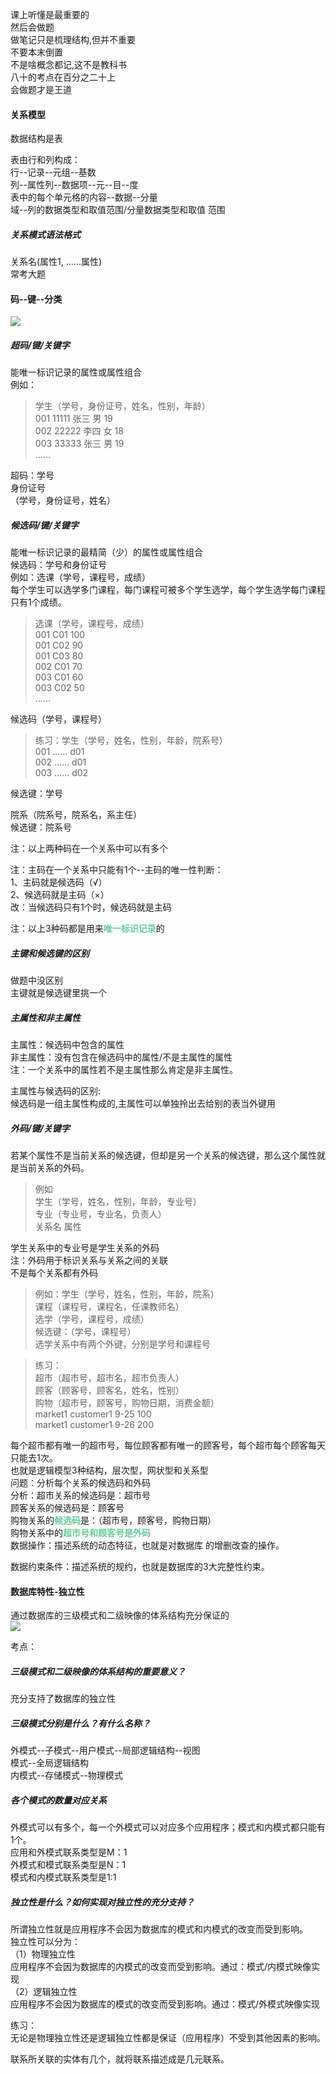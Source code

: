 课上听懂是最重要的  
然后会做题  
做笔记只是梳理结构,但并不重要  
不要本末倒置  
不是啥概念都记,这不是教科书  
八十的考点在百分之二十上  
会做题才是王道  
  
#### 关系模型  
数据结构是表  
  
表由行和列构成：  
行--记录--元组--基数  
列--属性列--数据项--元--目--度  
表中的每个单元格的内容--数据--分量  
域--列的数据类型和取值范围/分量数据类型和取值 范围  
  
##### 关系模式语法格式  
关系名(属性1,  ......属性)  
常考大题  
  
  
  
#### 码--键--分类  
![](img/Pasted%20image%2020221212145117.png)  
  
##### 超码/键/关键字  
   能唯一标识记录的属性或属性组合  
例如：  
>  学生（学号，身份证号，姓名，性别，年龄）  
>  001    11111    张三  男   19  
002    22222    李四  女   18  
003    33333    张三  男   19  
……  
  
  
超码：学号  
身份证号  
（学号，身份证号，姓名）  
##### 候选码/键/关键字  
  能唯一标识记录的最精简（少）的属性或属性组合  
    候选码：学号和身份证号  
   例如：选课（学号，课程号，成绩）          
         每个学生可以选学多门课程，每门课程可被多个学生选学，每个学生选学每门课程只有1个成绩。  
  
>选课（学号，课程号，成绩）    
 001   C01    100  
 001   C02     90  
   001   C03     80  
 002   C01     70  
 003   C01     60  
 003   C02     50  
 ……  
  
  
候选码（学号，课程号）  
  
>练习：学生（学号，姓名，性别，年龄，院系号）  
            001   ……              d01  
            002   ……              d01  
            003   ……              d02  
  
  
  
候选键：学号  
  
院系（院系号，院系名，系主任）  
候选键：院系号  
  
注：以上两种码在一个关系中可以有多个  
  
注：主码在一个关系中只能有1个--主码的唯一性判断：  
1、主码就是候选码（√）  
2、候选码就是主码（×）  
改：当候选码只有1个时，候选码就是主码  
  
注：以上3种码都是用来<font color=#66CC99 style=" font-weight:bold;">唯一标识记录</font>的  
  
##### 主键和候选键的区别  
做题中没区别  
主键就是候选键里挑一个  
  
  
  
##### 主属性和非主属性  
主属性：候选码中包含的属性  
非主属性：没有包含在候选码中的属性/不是主属性的属性  
注：一个关系中的属性若不是主属性那么肯定是非主属性。  
  
主属性与候选码的区别:  
候选码是一组主属性构成的,主属性可以单独拎出去给别的表当外键用  
##### 外码/键/关键字  
若某个属性不是当前关系的候选键，但却是另一个关系的候选键，那么这个属性就是当前关系的外码。  
>例如  
    学生（学号，姓名，性别，年龄，专业号）  
    专业（专业号，专业名，负责人）  
    关系名    属性  
  
   学生关系中的专业号是学生关系的外码  
注：外码用于标识关系与关系之间的关联  
    不是每个关系都有外码  
  
  
>例如：学生（学号，姓名，性别，年龄，院系）  
      课程（课程号，课程名，任课教师名）  
      选学（学号，课程号，成绩）  
      候选键：（学号，课程号）  
      选学关系中有两个外键，分别是学号和课程号  
  
>练习：  
     超市（超市号，超市名，超市负责人）     
     顾客（顾客号，顾客名，姓名，性别）   
     购物（超市号，顾客号，购物日期，消费金额）  
            market1  customer1  9-25  100  
            market1  customer1  9-26  200  
  
  
每个超市都有唯一的超市号，每位顾客都有唯一的顾客号，每个超市每个顾客每天只能去1次。  
也就是逻辑模型3种结构，层次型，网状型和关系型  
问题：分析每个关系的候选码和外码  
分析：超市关系的候选码是：超市号  
      顾客关系的候选码是：顾客号  
      购物关系的<font color=#66CC99 style=" font-weight:bold;">候选码</font  
      >是：（超市号，顾客号，购物日期）  
      购物关系中的<font color=#66CC99 style=" font-weight:bold;">超市号和顾客号是外码</font>     
数据操作：描述系统的动态特征，也就是对数据库         的增删改查的操作。  
  
数据约束条件：描述系统的规约，也就是数据库的3大完整性约束。  
  
#### 数据库特性-独立性  
通过数据库的三级模式和二级映像的体系结构充分保证的  
![](img/Pasted%20image%2020221212141959.png)  
  
考点：  
##### 三级模式和二级映像的体系结构的重要意义？  
充分支持了数据库的独立性  
##### 三级模式分别是什么？有什么名称？  
   外模式--子模式--用户模式--局部逻辑结构--视图  
   模式--全局逻辑结构  
   内模式--存储模式--物理模式  
##### 各个模式的数量对应关系  
   外模式可以有多个，每一个外模式可以对应多个应用程序；模式和内模式都只能有1个。  
  应用和外模式联系类型是M：1  
  外模式和模式联系类型是N：1  
  模式和内模式联系类型是1:1  
##### 独立性是什么？如何实现对独立性的充分支持？  
   所谓独立性就是应用程序不会因为数据库的模式和内模式的改变而受到影响。  
   独立性可以分为：  
（1）物理独立性  
    应用程序不会因为数据库的内模式的改变而受到影响。通过：模式/内模式映像实现  
（2）逻辑独立性  
    应用程序不会因为数据库的模式的改变而受到影响。通过：模式/外模式映像实现  
  
练习：  
无论是物理独立性还是逻辑独立性都是保证（应用程序）不受到其他因素的影响。  
  
联系所关联的实体有几个，就将联系描述成是几元联系。  
  
  
  
